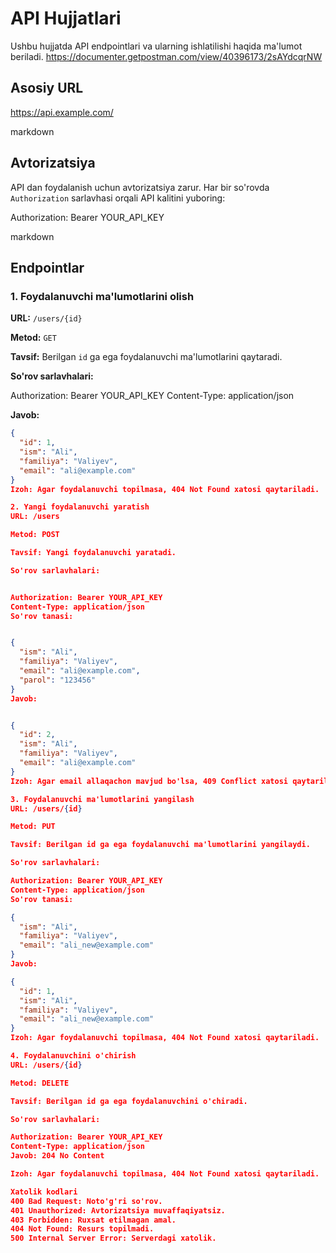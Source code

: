 # API Hujjatlari

Ushbu hujjatda API endpointlari va ularning ishlatilishi haqida ma'lumot beriladi.
https://documenter.getpostman.com/view/40396173/2sAYdcqrNW

## Asosiy URL

https://api.example.com/

markdown


## Avtorizatsiya

API dan foydalanish uchun avtorizatsiya zarur. Har bir so'rovda `Authorization` sarlavhasi orqali API kalitini yuboring:

Authorization: Bearer YOUR_API_KEY

markdown


## Endpointlar

### 1. Foydalanuvchi ma'lumotlarini olish

**URL:** `/users/{id}`

**Metod:** `GET`

**Tavsif:** Berilgan `id` ga ega foydalanuvchi ma'lumotlarini qaytaradi.

**So'rov sarlavhalari:**

Authorization: Bearer YOUR_API_KEY Content-Type: application/json


**Javob:**

```json
{
  "id": 1,
  "ism": "Ali",
  "familiya": "Valiyev",
  "email": "ali@example.com"
}
Izoh: Agar foydalanuvchi topilmasa, 404 Not Found xatosi qaytariladi.

2. Yangi foydalanuvchi yaratish
URL: /users

Metod: POST

Tavsif: Yangi foydalanuvchi yaratadi.

So'rov sarlavhalari:


Authorization: Bearer YOUR_API_KEY
Content-Type: application/json
So'rov tanasi:


{
  "ism": "Ali",
  "familiya": "Valiyev",
  "email": "ali@example.com",
  "parol": "123456"
}
Javob:


{
  "id": 2,
  "ism": "Ali",
  "familiya": "Valiyev",
  "email": "ali@example.com"
}
Izoh: Agar email allaqachon mavjud bo'lsa, 409 Conflict xatosi qaytariladi.

3. Foydalanuvchi ma'lumotlarini yangilash
URL: /users/{id}

Metod: PUT

Tavsif: Berilgan id ga ega foydalanuvchi ma'lumotlarini yangilaydi.

So'rov sarlavhalari:

Authorization: Bearer YOUR_API_KEY
Content-Type: application/json
So'rov tanasi:

{
  "ism": "Ali",
  "familiya": "Valiyev",
  "email": "ali_new@example.com"
}
Javob:

{
  "id": 1,
  "ism": "Ali",
  "familiya": "Valiyev",
  "email": "ali_new@example.com"
}
Izoh: Agar foydalanuvchi topilmasa, 404 Not Found xatosi qaytariladi.

4. Foydalanuvchini o'chirish
URL: /users/{id}

Metod: DELETE

Tavsif: Berilgan id ga ega foydalanuvchini o'chiradi.

So'rov sarlavhalari:

Authorization: Bearer YOUR_API_KEY
Content-Type: application/json
Javob: 204 No Content

Izoh: Agar foydalanuvchi topilmasa, 404 Not Found xatosi qaytariladi.

Xatolik kodlari
400 Bad Request: Noto'g'ri so'rov.
401 Unauthorized: Avtorizatsiya muvaffaqiyatsiz.
403 Forbidden: Ruxsat etilmagan amal.
404 Not Found: Resurs topilmadi.
500 Internal Server Error: Serverdagi xatolik.